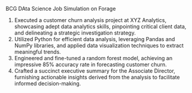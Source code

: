BCG DAta Science Job Simulation on Forage

1. Executed a customer churn analysis project at XYZ Analytics, showcasing adept data analytics skills, pinpointing critical client data, and delineating a strategic investigation strategy.
2. Utilized Python for efficient data analysis, leveraging Pandas and NumPy libraries, and applied data visualization techniques to extract meaningful trends.
3. Engineered and fine-tuned a random forest model, achieving an impressive 85% accuracy rate in forecasting customer churn.
4. Crafted a succinct executive summary for the Associate Director, furnishing actionable insights derived from the analysis to facilitate informed decision-making.
